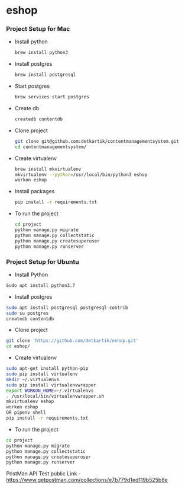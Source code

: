 # eshop

### Project Setup for Mac

- Install python
  ```sh
  brew install python3
  ```
- Install postgres
  ```sh
  brew install postgresql
  ```
- Start postgres
  ```sh
  brew services start postgres
  ```
- Create db
  ```sh
  createdb contentdb
  ```
- Clone project
  ```sh
  git clone git@github.com:detkartik/contentmanagementsystem.git
  cd contentmanagementsystem/
  ```
- Create virtualenv
  ```sh
  brew install mkvirtualenv
  mkvirtualenv --python=/usr/local/bin/python3 eshop
  workon eshop
  ```
- Install packages
  ```sh
  pip install -r requirements.txt
  ```
- To run the project
  ```sh
  cd project
  python manage.py migrate
  python manage.py collectstatic
  python manage.py createsuperuser
  python manage.py runserver
  ```

### Project Setup for Ubuntu

- Install Python

```sh
Sudo apt install python3.7
```

- Install postgres

```sh
sudo apt install postgresql postgresql-contrib
sudo su postgres
createdb contentdb
```

- Clone project

```sh
git clone 'https://github.com/detkartik/eshop.git' 
cd eshop/
```

- Create virtualenv

```sh
sudo apt-get install python-pip
sudo pip install virtualenv
mkdir ~/.virtualenvs
sudo pip install virtualenvwrapper
export WORKON_HOME=~/.virtualenvs
. /usr/local/bin/virtualenvwrapper.sh
mkvirtualenv eshop
workon eshop
OR pipenv shell 
pip install -r requirements.txt
```


- To run the project

```sh
cd project
python manage.py migrate
python manage.py collectstatic
python manage.py createsuperuser
python manage.py runserver
```

PostMan API Test public Link - 
https://www.getpostman.com/collections/e7b779d1ed119b525b8e
